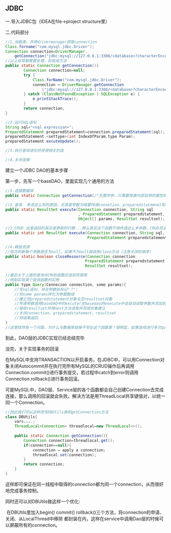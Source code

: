 ## JDBC

一.导入JDBC包（IDEA在file->project structure里）

二.代码部分

```java
//1.加载类，并用drivermanager获取connection
Class.forname("com.mysql.jdbc.Driver");
Connection connection=DriverManager.
    getConnection("jdbc:mysql://127.0.0.1:3306/<database>?characterEncoding=UTF-8","username", "password");
//以上异常都需要处理，封装成方法
public static Connection getConnection(){
        Connection connection=null;
        try {
            Class.forName("com.mysql.jdbc.Driver");
            connection = DriverManager.getConnection
                ("jdbc:mysql://127.0.0.1:3306/<database>?characterEncoding=UTF-8","username", "password");
        } catch (ClassNotFoundException | SQLException e) {
            e.printStackTrace();
        }
        return connection;
}
```

```java
//2.运行SQL语句
String sql="<sql expression>";
PreparedStatement preparedStatement=connection.preparedStatement(sql);
preparedStatement.<settype>(int IndexOfParam,type Param);
preparedStatement.excuteUpdate();
```

```java
//3.执行查询语句并获得相关的值
```

```java
//4.关闭连接
```



建立一个JDBC DAO的基本步骤

第一步，先写一个baseDAO，里面实现几个通用的方法

```java
//1.连接数据库
public static Connection getConnection(/*无需传参，只需要用类内部自带的属性即可连接上*/);

//2.查询  考虑这么写的原因，尤其是参数为啥要传递connetion、preparedstatemnet和resultset进来？是因为如果直接在这个函数里获取connecion与其他俩个参数的话，就必须在这个函数内完成close，那么返回的值也必须确定为我们需要的参数了...这样写的目的是为了返回一个resultset，以方便解耦（所有查询函数都可以基于它），那么就不能在函数内关闭connection与resultset，因此采取传递参数的方式
public static ResultSet execute(Connection connection, String sql
                                , PreparedStatement preparedstatement,
                                Object[] params, ResultSet resultset);

//3.CRUD 这里返回的其实是更新的行数...那么其实这个函数不用传递这么多参数，CRUD完全可以在这个函数内完成并关闭connection而不用传参...原作这么写的原因可能是为了对称...
public static int ResultSet execute(Connection connection, String sql, 
                                    PreparedStatement preparedstatement, Object[] params);

//4.释放资源
//依次判断每个参数是否为null，如果不为null就调用close方法（注意关闭的顺序）
public static boolean closeResource(Connection connection
                                   PreparedStatement preparedstatement
                                   ResultSet resultset);

//最后关于上面的查询与CRUD函数应该如何使用
//例如实现某个查询函数的实例
public type Query(Connecion connection, some params){
    //写sql语句，并在参数处标记"？";
    //将some params转化为参数数组
    //建立空preparedstatement对象与空resultset对象
    //传递参数调用baseDAO中的excute(在basedao的execute中会自动读取参数并添加到sql语句里，并执行返回我们需要的resultset)
    //接收resultset并用next方法读取并完成对象建立
    //关闭connection、preparedstatement、resultset
    //将结果返回
}
//这里依然有一个问题，为什么与数据库链接不写在这个函数里？很明显，如果连续进行多次query的话，会多次新建connecion变量造成浪费...当然如果把connection写在这个函数里也不会有错，但是为了节约资源，我们将在service中建立connection，并在service中也需要关闭connection(其实有点麻烦...)
```

到此，DAO层的JDBC实现已经总结完毕

没完，关于实现事务的回滚

​	在MySQL中支持TRANSACTION以开启事务，在JDBC中，可以用Connection对象关闭Autocommit并在执行完所有MySQL的CRUD操作后再调用Connection.commit()进行事务提交，若过程中catch到error则调用Connection.rollback()进行事务回滚。

​	可是MySQL中，DAO层、Service层的各个函数都会自己创建Connection去完成连接，那么调用的回滚就会失败。解决方法是用ThreadLocal共享键值对，以统一同一个Connection。

```java
//因此我们可以这样改写DBUtils类和getConnection方法
class DBUtils{
    vars....;
    ThreadLocal<Connection> threadlocal=new ThreadLocal<>();
    
    public static Connection getConnection(){
        Connection connection=threadlocal.get();
        if(connection==null){
            connection = apply a connection;
            threadlocal.set(connection);
        }
        return connection;
    }
}
```

这样即可保证在同一线程中取得的connection都为同一个connection，从而很好地完成事务控制。

同时还可以对DBUtils做这样一个优化:

​	在DBUtils里加入begin()  commit()  rollback()三个方法，将connection的申请、关闭、从LocalThread中移除 都封装在内，这样在service中调用Dao层的时候可以屏蔽所有的connection。